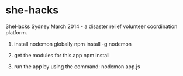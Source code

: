 she-hacks
=========

SheHacks Sydney March 2014 - a disaster relief volunteer coordination platform. 

1) install nodemon globally
npm install -g nodemon

2) get the modules for this app
npm install

3) run the app by using the command:
nodemon app.js